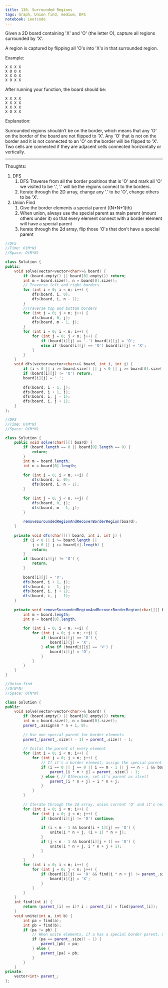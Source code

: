 ```yaml
---
title: 130. Surrounded Regions
tags: Graph, Union find, medium, DFS
notebook: Leetcode
---
```


Given a 2D board containing 'X' and 'O' (the letter O), capture all regions surrounded by 'X'.

A region is captured by flipping all 'O's into 'X's in that surrounded region.

Example:
```
X X X X
X O O X
X X O X
X O X X
```
After running your function, the board should be:
```
X X X X
X X X X
X X X X
X O X X
```
Explanation:

Surrounded regions shouldn’t be on the border, which means that any 'O' on the border of the board are not flipped to 'X'. Any 'O' that is not on the border and it is not connected to an 'O' on the border will be flipped to 'X'. Two cells are connected if they are adjacent cells connected horizontally or vertically.

----------
Thoughts:
1. DFS
   1. DFS Traverse from all the border positinos that is 'O' and mark all 'O' we visited to be '.', '.' will be the regions connect to the borders.
   2. Iterate through the 2D array, change any '.' to be 'O', change others to be 'X'.
2. Union Find
   1. Give the border elements a special parent ((N*N+1)th)
   2. When union, always use the special parent as main parent (mount others under it) so that every element connect with a border element will have a special parent
   3. Iterate through the 2d array, flip those 'O's that don't have a special parent
```c++
//DFS
//Time: O(M*N)
//Space: O(M*N)

class Solution {
public:
    void solve(vector<vector<char>>& board) {
        if (board.empty() || board[0].empty()) return;
        int m = board.size(), n = board[0].size();
        // Traverse left and right borders
        for (int i = 0; i < m; i++) {
            dfs(board, i, 0);
            dfs(board, i, n - 1);
        }
        //Traverse top and bottom borders
        for (int j = 0; j < n; j++) {
            dfs(board, 0, j);
            dfs(board, m - 1, j);
        }
        for (int i = 0; i < m; i++) {
            for (int j = 0; j < n; j++) {
                if (board[i][j] == '.') board[i][j] = 'O';
                else if (board[i][j] == 'O') board[i][j] = 'X';
            }
        }
    }
    void dfs(vector<vector<char>>& board, int i, int j) {
        if (i < 0 || i >= board.size() || j < 0 || j >= board[0].size()) return;
        if (board[i][j] != 'O') return;
        board[i][j] = '.';
        
        dfs(board, i - 1, j);
        dfs(board, i + 1, j);
        dfs(board, i, j - 1);
        dfs(board, i, j + 1);
    }
};
```

```Java
//DFS
//Time: O(M*N)
//Space: O(M*N)

class Solution {
    public void solve(char[][] board) {
        if (board.length == 0 || board[0].length == 0) {
            return;
        }
        int m = board.length;
        int n = board[0].length;
        
        for (int i = 0; i < m; ++i) {
            dfs(board, i, 0);
            dfs(board, i, n - 1);
        }
        
        for (int j = 0; j < n; ++j) {
            dfs(board, 0, j);
            dfs(board, m - 1, j);
        }
        
        removeSuroundedRegionAndRecoverBorderRegion(board);
    }
    
    private void dfs(char[][] board, int i, int j) {
        if (i < 0 || i >= board.length ||
            j < 0 || j >= board[i].length) {
            return;
        }
        if (board[i][j] != 'O') {
            return;
        }
        
        board[i][j] = 'V';
        dfs(board, i + 1, j);
        dfs(board, i - 1, j);
        dfs(board, i, j + 1);
        dfs(board, i, j - 1);
    }
    
    private void removeSuroundedRegionAndRecoverBorderRegion(char[][] board) {
        int m = board.length;
        int n = board[0].length;
        
        for (int i = 0; i < m; ++i) {
            for (int j = 0; j < n; ++j) {
                if (board[i][j] == 'O') {
                    board[i][j] = 'X';
                } else if (board[i][j] == 'V') {
                    board[i][j] = 'O';
                }
            }
        }
    }
}
```

```c++
//Union find
//O(N*N)
//Space: O(N*N)

class Solution {
public:
    void solve(vector<vector<char>>& board) {
        if (board.empty() || board[0].empty()) return;
        int m = board.size(), n = board[0].size();
        parent_.assign(m * n + 1, 0);
        
        // Use one special parent for border elements
        parent_[parent_.size() - 1] = parent_.size() - 1;
        
        // Inital the parent of every element
        for (int i = 0; i < m; i++) {
            for (int j = 0; j < n; j++) {
                // If it's a border element, assign the special parent to it 
                if (i == 0 || j == 0 || i == m - 1 || j == n - 1 && board[i][j] == 'O') {
                    parent_[i * n + j] = parent_.size() - 1;
                } else { // Otherwise, set it's parent as itself
                    parent_[i * n + j] = i * n + j;
                }
            }
        }
        
        // Iterate through the 2d array, union current 'O' and it's neighbors on right side and below if they are also a 'O'
        for (int i = 0; i < m; i++) {
            for (int j = 0; j < n; j++) {
                if (board[i][j] != 'O') continue;
                
                if (i < m - 1 && board[i + 1][j] == 'O') {
                    unite(i * n + j, (i + 1) * n + j);
                }
                if (j < n - 1 && board[i][j + 1] == 'O') {
                    unite(i * n + j, i * n + j + 1);
                }
            }
        }
        for (int i = 0; i < m; i++) {
            for (int j = 0; j < n; j++) {
                if (board[i][j] == 'O' && find(i * n + j) != parent_.size() - 1) {
                    board[i][j] = 'X';
                }
            }
        }
    }
    int find(int i) {
        return (parent_[i] == i)? i : parent_[i] = find(parent_[i]);
    }
    void unite(int a, int b) {
        int pa = find(a);
        int pb = find(b);
        if (pa != pb) {
            // When unite elements, if a has a special border parent, mount b under this parent. 
            if (pa == parent_.size() - 1) {
                parent_[pb] = pa;
            } else {
                parent_[pa] = pb;
            }
        }
    }
private:
    vector<int> parent_;
};
```